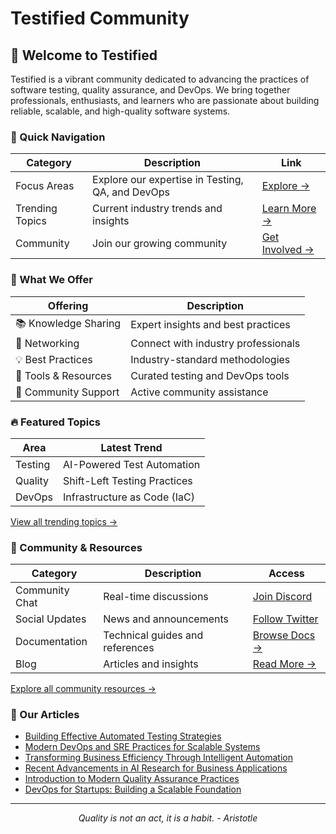 # Testified Community

<!-- <div align="center">
  <img src="https://raw.githubusercontent.com/testified/.github/main/assets/testified-banner.png" alt="Testified Banner" width="100%">
</div> -->

## 🚀 Welcome to Testified

Testified is a vibrant community dedicated to advancing the practices of software testing, quality assurance, and DevOps. We bring together professionals, enthusiasts, and learners who are passionate about building reliable, scalable, and high-quality software systems.

### 🎯 Quick Navigation

| Category | Description | Link |
|----------|-------------|------|
| Focus Areas | Explore our expertise in Testing, QA, and DevOps | [Explore →](focus-areas.md) |
| Trending Topics | Current industry trends and insights | [Learn More →](trending-topics.md) |
| Community | Join our growing community | [Get Involved →](community-links.md) |

### 🌟 What We Offer

| Offering | Description |
|----------|-------------|
| 📚 Knowledge Sharing | Expert insights and best practices |
| 🤝 Networking | Connect with industry professionals |
| 💡 Best Practices | Industry-standard methodologies |
| 🔧 Tools & Resources | Curated testing and DevOps tools |
| 👥 Community Support | Active community assistance |

### 🔥 Featured Topics

| Area | Latest Trend |
|------|--------------|
| Testing | AI-Powered Test Automation |
| Quality | Shift-Left Testing Practices |
| DevOps | Infrastructure as Code (IaC) |

[View all trending topics →](trending-topics.md)

### 🤝 Community & Resources

| Category | Description | Access |
|----------|-------------|--------|
| Community Chat | Real-time discussions | [Join Discord][discord] |
| Social Updates | News and announcements | [Follow Twitter][twitter] |
| Documentation | Technical guides and references | [Browse Docs →](https://docs.testified.io) |
| Blog | Articles and insights | [Read More →](https://blog.testified.io) |

[Explore all community resources →](community-links.md)


### 📰 Our Articles

<!-- TESTIFIED-POST-LIST:START -->
- [Building Effective Automated Testing Strategies](https://testified.tcubed.group/blog/automated-testing-strategies)
- [Modern DevOps and SRE Practices for Scalable Systems](https://testified.tcubed.group/blog/modern-devops-practices)
- [Transforming Business Efficiency Through Intelligent Automation](https://testified.tcubed.group/blog/automation-workflow-efficiency)
- [Recent Advancements in AI Research for Business Applications](https://testified.tcubed.group/blog/ai-research-advancements)
- [Introduction to Modern Quality Assurance Practices](https://testified.tcubed.group/blog/introduction-to-quality-assurance)
- [DevOps for Startups: Building a Scalable Foundation](https://testified.tcubed.group/blog/devops-for-startups)
<!-- TESTIFIED-POST-LIST:END -->
---

<div align="center">
  <i>Quality is not an act, it is a habit. - Aristotle</i>
</div>

[discord]: https://discord.gg/testified
[twitter]: https://twitter.com/testified
